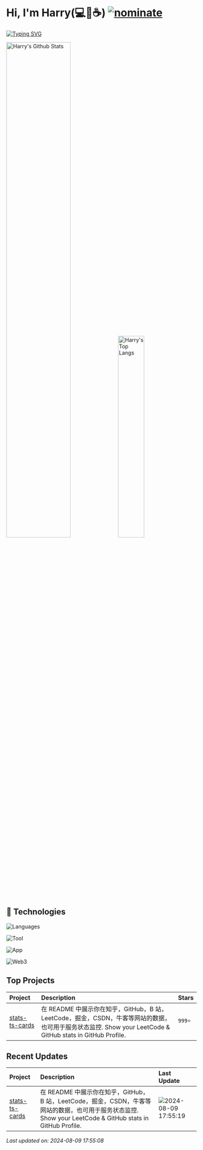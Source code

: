 # Hi, I'm Harry(💻💖☕) [![nominate](https://img.shields.io/badge/nominate-%20@warengonzaga%20as%20GitHub%20Star-yellow.svg?logo=github&labelColor=181717&longCache=true&style=flat-square)](https://stars.github.com/nominate)

[![Typing SVG](https://readme-typing-svg.herokuapp.com?font=comfortaa&color=016EEA&size=24&width=500&lines=Welcome+to+Harry's+Github)](https://git.io/typing-svg)

<p>
  <img src="https://github-readme-stats.vercel.app/api?username=HarryYe66&show_icons=true&hide_border=true" alt="Harry's Github Stats" width="58%" />
  <img src="https://github-readme-stats.vercel.app/api/top-langs/?username=HarryYe66&layout=compact&hide_border=true&langs_count=10" alt="Harry's Top Langs" width="37%" /> 
</p>

## 🔧 Technologies

![Languages](https://skill-icon-ts.vercel.app/icons?i=react,electron,express,vue,vite,php,wordpress,html,htmx,js,threejs,JQuery,css,less,ts,nodejs,md)

![Tool](https://skill-icon-ts.vercel.app/icons?i=docker,mysql,redis,MongoDB,rabbitmq,ipfs,linux,nginx,sqlite,vercel,cloudflare,powershell)

![App](https://skill-icon-ts.vercel.app/icons?i=discord,x,instagram,telegram,gmail,github,ps,Sublime,vscode&t=dark)

![Web3](https://skill-icon-ts.vercel.app/icons?i=uniswap,pancakeswap,jup6,solana,polygon,bnb,ethereum)

## Top Projects

| Project                                                       | Description                                                                                                                                                | Stars   |
| :------------------------------------------------------------ | :--------------------------------------------------------------------------------------------------------------------------------------------------------- | :------ |
| [stats-ts-cards](https://github.com/HarryYe66/stats-ts-cards) | 在 README 中展示你在知乎，GitHub，B 站，LeetCode，掘金，CSDN，牛客等网站的数据，也可用于服务状态监控. Show your LeetCode & GitHub stats in GitHub Profile. | `999⭐` |

## Recent Updates

| Project                                                       | Description                                                                                                                                                | Last Update                                                                                                  |
| :------------------------------------------------------------ | :--------------------------------------------------------------------------------------------------------------------------------------------------------- | :----------------------------------------------------------------------------------------------------------- |
| [stats-ts-cards](https://github.com/HarryYe66/stats-ts-cards) | 在 README 中展示你在知乎，GitHub，B 站，LeetCode，掘金，CSDN，牛客等网站的数据，也可用于服务状态监控. Show your LeetCode & GitHub stats in GitHub Profile. | ![2024-08-09 17:55:19](https://img.shields.io/badge/2024--08--01-21%3A29%3A19-brightgreen?style=flat-square) |

_Last updated on: 2024-08-09 17:55:08_
